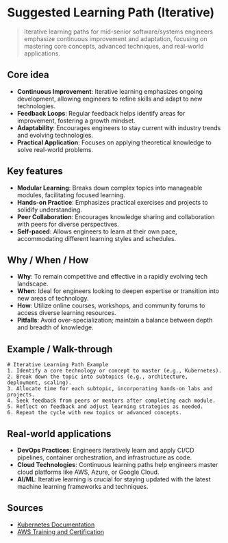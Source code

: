 # Suggested Learning Path (Iterative)

> Iterative learning paths for mid-senior software/systems engineers emphasize continuous improvement and adaptation, focusing on mastering core concepts, advanced techniques, and real-world applications.

## Core idea
- **Continuous Improvement**: Iterative learning emphasizes ongoing development, allowing engineers to refine skills and adapt to new technologies.
- **Feedback Loops**: Regular feedback helps identify areas for improvement, fostering a growth mindset.
- **Adaptability**: Encourages engineers to stay current with industry trends and evolving technologies.
- **Practical Application**: Focuses on applying theoretical knowledge to solve real-world problems.

## Key features
- **Modular Learning**: Breaks down complex topics into manageable modules, facilitating focused learning.
- **Hands-on Practice**: Emphasizes practical exercises and projects to solidify understanding.
- **Peer Collaboration**: Encourages knowledge sharing and collaboration with peers for diverse perspectives.
- **Self-paced**: Allows engineers to learn at their own pace, accommodating different learning styles and schedules.

## Why / When / How
- **Why**: To remain competitive and effective in a rapidly evolving tech landscape.
- **When**: Ideal for engineers looking to deepen expertise or transition into new areas of technology.
- **How**: Utilize online courses, workshops, and community forums to access diverse learning resources.
- **Pitfalls**: Avoid over-specialization; maintain a balance between depth and breadth of knowledge.

## Example / Walk-through
```pseudo
# Iterative Learning Path Example
1. Identify a core technology or concept to master (e.g., Kubernetes).
2. Break down the topic into subtopics (e.g., architecture, deployment, scaling).
3. Allocate time for each subtopic, incorporating hands-on labs and projects.
4. Seek feedback from peers or mentors after completing each module.
5. Reflect on feedback and adjust learning strategies as needed.
6. Repeat the cycle with new topics or advanced concepts.
```

## Real-world applications
- **DevOps Practices**: Engineers iteratively learn and apply CI/CD pipelines, container orchestration, and infrastructure as code.
- **Cloud Technologies**: Continuous learning paths help engineers master cloud platforms like AWS, Azure, or Google Cloud.
- **AI/ML**: Iterative learning is crucial for staying updated with the latest machine learning frameworks and techniques.

## Sources
- [Kubernetes Documentation](https://kubernetes.io/docs/home/)
- [AWS Training and Certification](https://aws.amazon.com/training/)